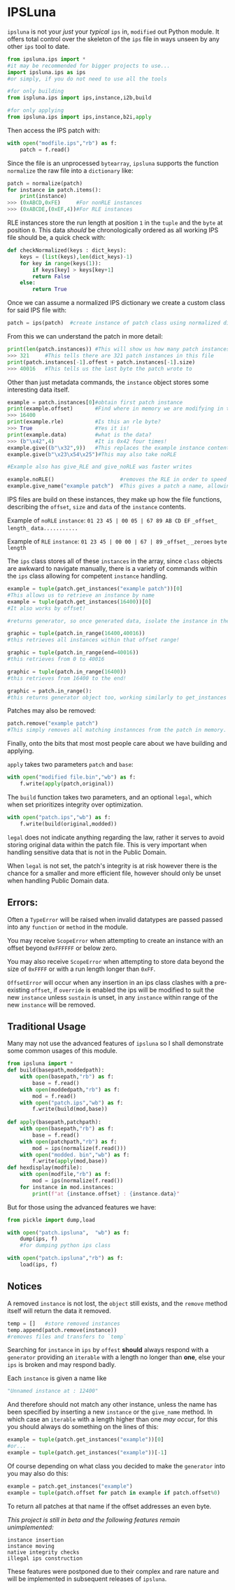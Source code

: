 # IPSLuna
`ipsluna` is not your *just* your *typical* `ips` in, `modified` out Python module. It offers total control over the skeleton of the `ips` file in ways unseen by any other `ips` tool to date.
```python
from ipsluna.ips import *
#it may be recommended for bigger projects to use...
import ipsluna.ips as ips
#or simply, if you do not need to use all the tools

#for only building
from ispluna.ips import ips,instance,i2b,build

#for only applying
from ipsluna.ips import ips,instance,b2i,apply
```
Then access the IPS patch with:
```python
with open("modfile.ips","rb") as f:
	patch = f.read()
```
Since the file is an unprocessed `bytearray`, `ipsluna` supports the function `normalize` the raw file into a `dictionary` like:
```python
patch = normalize(patch)
for instance in patch.items():
	print(instance)
>>> (0xABCD,0xFE)	  #For nonRLE instances
>>> (0xABCDE,(0xEF,4))#For RLE instances
```
RLE instances store the run length at position `1` in the `tuple` and the `byte` at position `0`.
This data *should* be chronologically ordered as all working IPS file should be, a quick check with:
```python
def checkNormalized(keys : dict_keys):
	keys = (list(keys),len(dict_keys)-1)
	for key in range(keys(1)):
		if keys[key] > keys[key+1]
		return False
	else:
		return True
```
Once we can assume a normalized IPS dictionary we create a custom class for said IPS file with:
```python
patch = ips(patch)	#create instance of patch class using normalized dictionary
```
From this we can understand the patch in more detail:
```python
print(len(patch.instances))	#This will show us how many patch instances there are
>>> 321		#This tells there are 321 patch instances in this file
print(patch.instances[-1].offest + patch.instances[-1].size)
>>> 40016	#This tells us the last byte the patch wrote to
```
Other than just metadata commands, the `instance` object stores some interesting data itself.
```python
example = patch.instances[0]#obtain first patch instance
print(example.offset)		#Find where in memory we are modifying in this patch instance
>>> 16400
print(example.rle)			#Is this an rle byte?
>>> True 					#Yes it is!
print(example.data)			#what is the data?
>>> (b"\x42",4)				#It is 0x42 four times!
example.give((b"\x32",9))	#This replaces the example instance contents with the Nine length 0x32 RLE Bytes
example.give(b"\x23\x54\x25")#This may also take noRLE

#Example also has give_RLE and give_noRLE was faster writes

example.noRLE()						#removes the RLE in order to speed up patching process (not data efficient)
example.give_name("example patch")	#This gives a patch a name, allowing for easier legitbility when being viewed later.
```
IPS files are build on these instances, they make up how the file functions, describing the `offset`, `size` and `data` of the `instance` contents. 

Example of `noRLE` `instance`:
`01 23 45 | 00 05 | 67 89 AB CD EF`
`_offset_` `length_` `data...........`

Example of `RLE` `instance`:
`01 23 45 | 00 00 | 67 | 89`
`_offset_` `_zeroes` `byte` `length`

The `ips` class stores all of these `instances` in the array, since `class` objects are awkward to navigate manually, there is a variety of commands within the `ips` class allowing for competent `instance` handling.
```python
example = tuple(patch.get_instances("example patch"))[0]
#This allows us to retrieve an instance by name
example = tuple(patch.get_instances(16400))[0]
#It also works by offset!

#returns generator, so once generated data, isolate the instance in the iterable

graphic = tuple(patch.in_range(16400,40016))
#this retrieves all instances within that offset range!

graphic = tuple(patch.in_range(end=40016))
#this retrieves from 0 to 40016

graphic = tuple(patch.in_range(16400))
#this retrieves from 16400 to the end!

graphic = patch.in_range():
#this returns generator object too, working similarly to get_instances
```
Patches may also be removed:
```python
patch.remove("example patch")
#This simply removes all matching instannces from the patch in memory.
```
Finally, onto the bits that most most people care about we have building and applying.

`apply` takes two parameters `patch` and `base`:
```python
with open("modified file.bin","wb") as f:
	f.write(apply(patch,original))
``` 

The `build` function takes two parameters, and an optional `legal`, which when set prioritizes integrity over optimization.
```python
with open("patch.ips","wb") as f:
	f.write(build(original,modded))
```
`legal` does not indicate anything regarding the law, rather it serves to avoid storing original data within the patch file.
This is very important when handling sensitive data that is not in the Public Domain.

When `legal` is not set, the patch's integrity is at risk however there is the chance for a smaller and more efficient file, however should only be unset when handling Public Domain data.

## Errors:
Often a `TypeError` will be raised when invalid datatypes are passed passed into any `function` or `method` in the module.

You may receive `ScopeError` when attempting to create an instance  with an offset beyond `0xFFFFFF` or below zero.

You may also receive `ScopeError` when attempting to store data beyond the size of `0xFFFF` or with a run length longer than `0xFF`.

`OffsetError` will occur when any insertion in an ips class clashes with a pre-existing `offset`, if `override` is enabled the ips will be modified to suit the new `instance` unless `sustain` is unset, in any `instance` within range of the new `instance` will be removed.

## Traditional Usage
Many may not use the advanced features of `ipsluna` so I shall demonstrate some common usages of this module.
```python
from ipsluna import *
def build(basepath,moddedpath):
	with open(basepath,"rb") as f:
		base = f.read()
	with open(moddedpath,"rb") as f:
		mod = f.read()
	with open("patch.ips","wb") as f:
		f.write(build(mod,base))
		
def apply(basepath,patchpath):
	with open(basepath,"rb") as f:
		base = f.read()
	with open(patchpath,"rb") as f:
		mod = ips(normalize(f.read()))
	with open("modded. bin","wb") as f:
		f.write(apply(mod,base))
def hexdisplay(modfile):
	with open(modfile,"rb") as f:
		mod = ips(normalize(f.read())
	for instance in mod.instances:
		print(f"at {instance.offset} : {instance.data}"
```
But for those using the advanced features we have:
```python
from pickle import dump,load

with open("patch.ipsluna",  "wb") as f:  
	dump(ips, f)
	#for dumping python ips class

with open("patch.ipsluna","rb") as f:
	load(ips, f)
```
## Notices
A removed `instance` is not lost, the `object` still exists, and the `remove` method itself will return the data it removed.

```python
temp = []	#store removed instances
temp.append(patch.remove(instance))
#removes files and transfers to `temp`
```
Searching for `instance` in `ips` by `offest` **should** always respond with a `generator` providing an `iterable` with a length no longer than **one**, else your `ips` is broken and may respond badly.

Each `instance` is given a name like 
```python
"Unnamed instance at : 12400"
```
And therefore should not match any other instance, unless the name has been specified by inserting a new `instance` or the `give_name` method. In which case an `iterable` with a length higher than one *may occur*, for this you should always do something on the lines of this: 
```python
example = tuple(patch.get_instances("example"))[0]
#or...
example = tuple(patch.get_instances("example"))[-1]
```
Of course depending on what class you decided to make the `generator` into you may also do this:
```python
example = patch.get_instances("example")
example = tuple(patch.offset for patch in example if patch.offset%0)
```
To return all patches at that name if the offset addresses an even byte.

*This project is still in beta and the following features remain unimplemented:*
```
instance insertion
instance moving
native integrity checks
illegal ips construction
```
These features were  postponed due to their complex and rare nature and will be implemented in subsequent releases of `ipsluna`.

